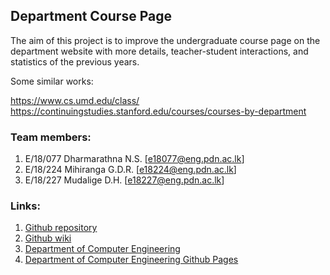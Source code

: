 ## Department Course Page

The aim of this project is to improve the undergraduate course page on the department website with more details, teacher-student interactions, and statistics of the previous years. 

Some similar works:

https://www.cs.umd.edu/class/
https://continuingstudies.stanford.edu/courses/courses-by-department

### Team members:
1. E/18/077 Dharmarathna N.S. [e18077@eng.pdn.ac.lk]
2. E/18/224 Mihiranga G.D.R. [e18224@eng.pdn.ac.lk]
3. E/18/227 Mudalige D.H. [e18227@eng.pdn.ac.lk]

### Links:
1. [Github repository](https://github.com/cepdnaclk/e18-co227-Department-Course-Page-Group-A)
2. [Github wiki](https://github.com/cepdnaclk/e18-co227-Department-Course-Page-Group-A/wiki)
3. [Department of Computer Engineering](http://www.ce.pdn.ac.lk/)
4. [Department of Computer Engineering Github Pages](https://github.com/cepdnaclk)
